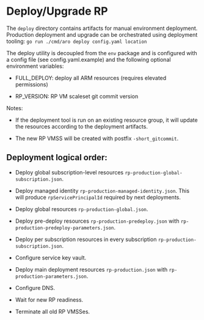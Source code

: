 # Deploy/Upgrade RP

The `deploy` directory contains artifacts for manual environment deployment.
Production deployment and upgrade can be orchestrated using deployment tooling:
`go run ./cmd/aro deploy config.yaml location`

The deploy utility is decoupled from the `env` package and is configured with a
config file (see config.yaml.example) and the following optional
environment variables:

* FULL_DEPLOY: deploy all ARM resources (requires elevated permissions)

* RP_VERSION: RP VM scaleset git commit version

Notes:

* If the deployment tool is run on an existing resource group, it will update
  the resources according to the deployment artifacts.

* The new RP VMSS will be created with postfix `-short_gitcommit`.

## Deployment logical order:

* Deploy global subscription-level resources
  `rp-production-global-subscription.json`.

* Deploy managed identity `rp-production-managed-identity.json`. This will
  produce `rpServicePrincipalId` required by next deployments.

* Deploy global resources `rp-production-global.json`.

* Deploy pre-deploy resources `rp-production-predeploy.json` with
  `rp-production-predeploy-parameters.json`.

* Deploy per subscription resources in every subscription `rp-production-subscription.json`.

* Configure service key vault.

* Deploy main deployment resources `rp-production.json` with
  `rp-production-parameters.json`.

* Configure DNS.

* Wait for new RP readiness.

* Terminate all old RP VMSSes.
